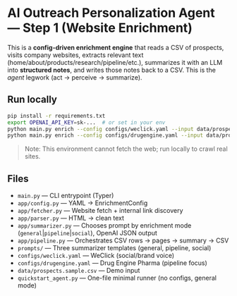 # AI Outreach Personalization Agent — Step 1 (Website Enrichment)

This is a **config-driven enrichment engine** that reads a CSV of prospects, visits company websites,
extracts relevant text (home/about/products/research/pipeline/etc.), summarizes it with an LLM into **structured notes**,
and writes those notes back to a CSV. This is the *agent* legwork (act → perceive → summarize).

## Run locally

```bash
pip install -r requirements.txt
export OPENAI_API_KEY=sk-...  # or set in your env
python main.py enrich --config configs/weclick.yaml --input data/prospects.sample.csv --output data/enriched.weclick.csv
python main.py enrich --config configs/drugengine.yaml --input data/prospects.sample.csv --output data/enriched.drugengine.csv
```

> Note: This environment cannot fetch the web; run locally to crawl real sites.

## Files
- `main.py` — CLI entrypoint (Typer)
- `app/config.py` — YAML → EnrichmentConfig
- `app/fetcher.py` — Website fetch + internal link discovery
- `app/parser.py` — HTML → clean text
- `app/summarizer.py` — Chooses prompt by enrichment mode (`general`|`pipeline`|`social`), OpenAI JSON output
- `app/pipeline.py` — Orchestrates CSV rows → pages → summary → CSV
- `prompts/` — Three summarizer templates (general, pipeline, social)
- `configs/weclick.yaml` — WeClick (social/brand voice)
- `configs/drugengine.yaml` — Drug Engine Pharma (pipeline focus)
- `data/prospects.sample.csv` — Demo input
- `quickstart_agent.py` — One-file minimal runner (no configs, general mode)
